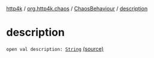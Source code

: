 [http4k](../../index.md) / [org.http4k.chaos](../index.md) / [ChaosBehaviour](index.md) / [description](./description.md)

# description

`open val description: `[`String`](https://kotlinlang.org/api/latest/jvm/stdlib/kotlin/-string/index.html) [(source)](https://github.com/http4k/http4k/blob/master/http4k-testing-chaos/src/main/kotlin/org/http4k/chaos/ChaosBehaviour.kt#L14)
